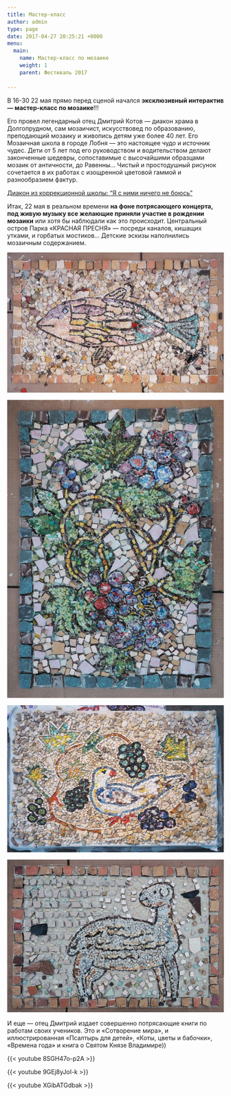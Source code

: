 ```yaml
---
title: Мастер-класс
author: admin
type: page
date: 2017-04-27 20:25:21 +0000
menu:
  main:
    name: Мастер-класс по мозаике
    weight: 1
    parent: Фестиваль 2017

---
```

В 16-30 22 мая прямо перед сценой начался **эксклюзивный интерактив — мастер-класс по мозаике**!!!

Его провел легендарный отец Дмитрий Котов — диакон храма в Долгопрудном, сам мозаичист, искусствовед по образованию, преподающий мозаику и живопись детям уже более 40 лет. Его Мозаичная школа в городе Лобня — это настоящее чудо и источник чудес. Дети от 5 лет под его руководством и водительством делают законченные шедевры, сопоставимые с высочайшими образцами мозаик от античности, до Равенны… Чистый и простодушный рисунок сочетается в их работах с изощренной цветовой гаммой и разнообразием фактур.

<a href="http://www.pravmir.ru/diakon-iz-korrektsionnoy-shkolyi-ya-s-nimi-nichego-ne-boyus/">Диакон из коррекционной школы: “Я с ними ничего не боюсь”</a> 

Итак, 22 мая в реальном времени **на фоне потрясающего концерта, под живую музыку все желающие приняли участие в рождении мозаики** или хотя бы наблюдали как это происходит. Центральный остров Парка «КРАСНАЯ ПРЕСНЯ» — посреди каналов, кишащих утками, и горбатых мостиков… Детские эскизы наполнились мозаичным содержанием.

![](/images/Mozaika-1.jpg)

![](/images/Mozaika-vinograd.jpg)

![](/images/Mozaika.jpg)

![](/images/Mozaika-ovechnost.jpg)

И еще — отец Дмитрий издает совершенно потрясающие книги по работам своих учеников. Это и «Сотворение мира», и иллюстрированная «Псалтырь для детей», «Коты, цветы и бабочки», «Времена года» и книга о Святом Князе Владимире))

{{< youtube 8SGH47o-p2A >}}

{{< youtube 9GEj8yJoI-k >}}

{{< youtube XGibATGdbak >}}